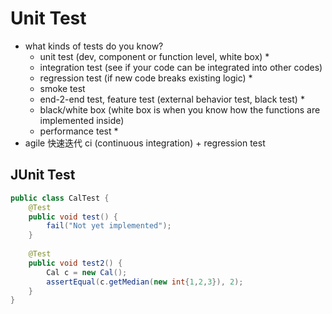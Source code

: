 <extoc></extoc>

# Unit Test

- what kinds of tests do you know?
    - unit test (dev, component or function level, white box) *
    - integration test (see if your code can be integrated into other codes)
    - regression test (if new code breaks existing logic) *
    - smoke test
    - end-2-end test, feature test (external behavior test, black test) *
    - black/white box (white box is when you know how the functions are implemented inside)
    - performance test *
- agile 快速迭代 ci (continuous integration) + regression test

## JUnit Test

```java
public class CalTest {
    @Test
    public void test() {
        fail("Not yet implemented");
    }
    
    @Test
    public void test2() {
        Cal c = new Cal();
        assertEqual(c.getMedian(new int{1,2,3}), 2);
    }
}

```